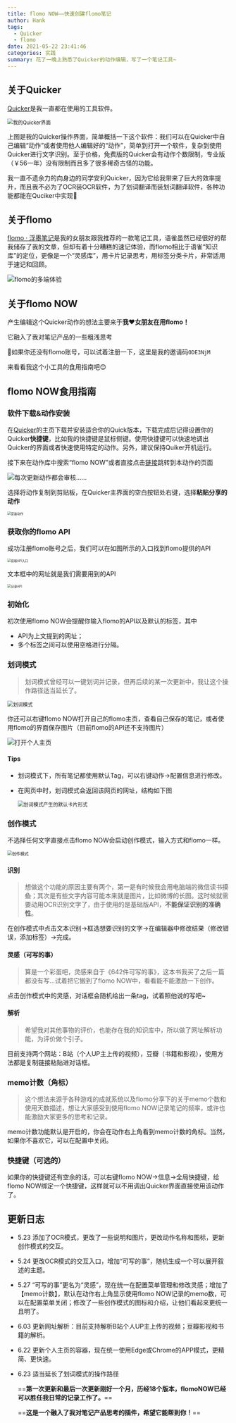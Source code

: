 ```yaml
---
title: flomo NOW——快速创建flomo笔记
author: Hank
tags:
  - Quicker
  - flomo
date: 2021-05-22 23:41:46
categories: 实践
summary: 花了一晚上熟悉了Quicker的动作编辑，写了一个笔记工具~
---
```

## 关于Quicker
[Quicker](https://getquicker.net/)是我一直都在使用的工具软件。

<img src="https://my-picbed.oss-cn-hangzhou.aliyuncs.com/img/20210523194705.png" alt="我的Quicker界面" style="zoom:80%;" />

上图是我的Quicker操作界面，简单概括一下这个软件：我们可以在Quicker中自己编辑“动作”或者使用他人编辑好的“动作”，简单到打开一个软件，复杂到使用Quicker进行文字识别。至于价格，免费版的Quicker会有动作个数限制，专业版（￥56一年）没有限制而且多了很多稀奇古怪的功能。

我一直不遗余力的向身边的同学安利Quicker，因为它给我带来了巨大的效率提升，而且我不必为了OCR装OCR软件，为了划词翻译而装划词翻译软件，各种功能都能在Quciker中实现🤣
## 关于flomo
[flomo · 浮墨笔记](https://flomoapp.com/)是我的女朋友跟我推荐的一款笔记工具，语雀虽然已经很好的帮我储存了我的文章，但却有着十分糟糕的速记体验，而flomo相比于语雀“知识库”的定位，更像是一个“灵感库”，用卡片记录思考，用标签分类卡片，非常适用于速记和回顾。

![flomo的多端体验](https://my-picbed.oss-cn-hangzhou.aliyuncs.com/%E5%9B%BE%E7%89%87.png)

## 关于flomo NOW

产生编辑这个Quicker动作的想法主要来于**我❤女朋友在用flomo！**

它融入了我对笔记产品的一些粗浅思考

🎈如果你还没有flomo账号，可以试着注册一下，这里是我的邀请码`ODE3NjM`

来看看我这个小工具的食用指南吧😊

## flomo NOW食用指南

### 软件下载&动作安装

在[Quicker](https://getquicker.net/)的主页下载并安装适合你的Quick版本，下载完成后记得设置你的Quicker**快捷键**，比如我的快捷键是鼠标侧键。使用快捷键可以快速地调出Quicker的界面或者快速使用特定的动作。另外，建议保持Quiker开机运行。

接下来在动作库中搜索“flomo NOW”或者直接点击[链接](https://getquicker.net/Sharedaction?code=d8de6a72-bc82-4c7d-32f5-08d91d10afcd&fromMyShare=true)跳转到本动作的页面

![每次更新动作都会审核……](https://my-picbed.oss-cn-hangzhou.aliyuncs.com/img/20210527104725.png)

选择将动作复制到剪贴板，在Quicker主界面的空白按钮处右键，选择**粘贴分享的动作**

<img src="https://my-picbed.oss-cn-hangzhou.aliyuncs.com/img/20210524094708.png" alt="安装动作" style="zoom:50%;" />

### 获取你的flomo API

成功注册flomo账号之后，我们可以在如图所示的入口找到flomo提供的API

<img src="https://my-picbed.oss-cn-hangzhou.aliyuncs.com/img/20210523010615.png" alt="获取API入口" style="zoom:50%;" />

文本框中的网址就是我们需要用到的API

<img src="https://my-picbed.oss-cn-hangzhou.aliyuncs.com/img/20210523010920.png" alt="记录API" style="zoom:50%;" />

### 初始化

初次使用flomo NOW会提醒你输入flomo的API以及默认的标签，其中

+ API为上文提到的网址；
+ 多个标签之间可以使用空格进行分隔。

### 划词模式

> 划词模式曾经可以一键划词并记录，但再后续的某一次更新中，我让这个操作路径适当延长了。

<img src="https://my-picbed.oss-cn-hangzhou.aliyuncs.com/20210624102614.gif" alt="划词模式" style="zoom:80%;" />

你还可以右键flomo NOW打开自己的flomo主页，查看自己保存的笔记，或者使用flomo的界面保存图片（目前flomo的API还不支持图片）

![打开个人主页](https://my-picbed.oss-cn-hangzhou.aliyuncs.com/img/20210527104920.png)

#### Tips

+ 划词模式下，所有笔记都使用默认Tag，可以右键动作→配置信息进行修改。

+ 在网页中时，划词模式会返回该网页的网址，结构如下图

  <img src="https://my-picbed.oss-cn-hangzhou.aliyuncs.com/img/20210523014521.png" alt="划词模式产生的默认卡片形式" style="zoom:80%;" />

### 创作模式

不选择任何文字直接点击flomo NOW会启动创作模式，输入方式和flomo一样。

<img src="https://my-picbed.oss-cn-hangzhou.aliyuncs.com/20210624103430.gif" alt="创作模式" style="zoom:67%;" />

#### 识别

> 想做这个功能的原因主要有两个，第一是有时候我会用电脑端的微信读书~~摸鱼~~；其次是有些文字内容可能本来就是图片，比如微博的长图。这时候就需要动用OCR识别文字了，由于使用的是基础版API，**不能保证识别的准确性**。

在创作模式中点击文本识别→框选想要识别的文字→在编辑器中修改结果（修改错误，添加标签）→完成。

#### 灵感（可写的事）

> 算是一个彩蛋吧，灵感来自于《642件可写的事》，这本书我买了之后一篇都没有写...试着把它搬到了flomo NOW中，看看能不能激励一下创作。

点击创作模式中的灵感，对话框会随机给出一条tag，试着照他说的写吧~

#### 解析

> 希望我对其他事物的评价，也能存在我的知识库中，所以做了网址解析功能，为评价做个引子。

目前支持两个网站：B站（个人UP主上传的视频），豆瓣（书籍和影视），使用方法都是复制链接粘贴进对话框。

### memo计数（角标）

> 这个想法来源于各种游戏的成就系统以及flomo分享下的关于memo个数和使用天数描述，想让大家感受到使用flomo NOW记录笔记的频率，或许也能激励大家更多的思考和记录。

memo计数功能默认是开启的，你会在动作右上角看到memo计数的角标。当然，如果你不喜欢它，可以在配置中关闭。

### 快捷键（可选的）

如果你的快捷键还有空余的话，可以右键flomo NOW→信息→全局快捷键，给flomo NOW绑定一个快捷键，这样就可以不用调出Quicker界面直接使用该动作了。

## 更新日志

+ 5.23 添加了OCR模式，更改了一些说明和图片，更改动作名称和图标，更新创作模式的交互。

+ 5.24 更改OCR模式的交互入口，增加“可写的事”，随机生成一个可以展开叙述的主题。

+ 5.27 “可写的事”更名为“灵感”，现在统一在配置菜单管理和修改灵感；增加了【memo计数】，默认在动作右上角显示使用flomo NOW记录的memo数，可以在配置菜单关闭；修改了一些创作模式的图标和介绍，让他们看起来更统一且明了。

+ 6.03 更新网址解析：目前支持解析B站个人UP主上传的视频；豆瓣影视和书籍的解析。

+ 6.22 更新个人主页的容器，现在统一使用Edge或Chrome的APP模式，更精简、更快速。

+ 6.23 适当延长了划词模式的操作路径

  ==**第一次更新和最后一次更新刚好一个月，历经18个版本，flomoNOW已经可以胜任我日常的记录工作了。**==

  ==**这是一个融入了我对笔记产品思考的插件，希望它能帮到你！**==

